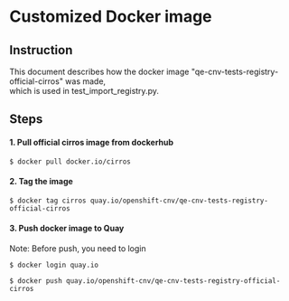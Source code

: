 # Customized Docker image

## Instruction
This document describes how the docker image "qe-cnv-tests-registry-official-cirros" was made,\
which is used in test_import_registry.py.

## Steps


#### 1. Pull official cirros image from dockerhub
```
$ docker pull docker.io/cirros
```

#### 2. Tag the image
```
$ docker tag cirros quay.io/openshift-cnv/qe-cnv-tests-registry-official-cirros
```

#### 3. Push docker image to Quay
Note: Before push, you need to login
```
$ docker login quay.io
```
```
$ docker push quay.io/openshift-cnv/qe-cnv-tests-registry-official-cirros
```
